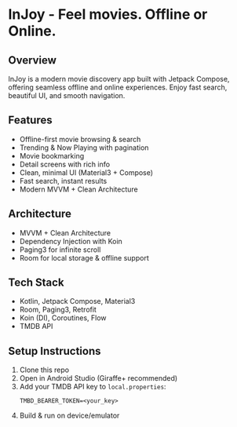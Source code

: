 # InJoy - Feel movies. Offline or Online.

## Overview
InJoy is a modern movie discovery app built with Jetpack Compose, offering seamless offline and online experiences. Enjoy fast search, beautiful UI, and smooth navigation.

## Features
- Offline-first movie browsing & search
- Trending & Now Playing with pagination
- Movie bookmarking
- Detail screens with rich info
- Clean, minimal UI (Material3 + Compose)
- Fast search, instant results
- Modern MVVM + Clean Architecture

## Architecture
- MVVM + Clean Architecture
- Dependency Injection with Koin
- Paging3 for infinite scroll
- Room for local storage & offline support

## Tech Stack
- Kotlin, Jetpack Compose, Material3
- Room, Paging3, Retrofit
- Koin (DI), Coroutines, Flow
- TMDB API

## Setup Instructions
1. Clone this repo
2. Open in Android Studio (Giraffe+ recommended)
3. Add your TMDB API key to `local.properties`:
   ```
   TMBD_BEARER_TOKEN=<your_key>
   ```
4. Build & run on device/emulator